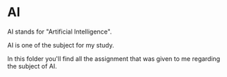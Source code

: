 # AI
AI stands for "Artificial Intelligence".

AI is one of the subject for my study.

In this folder you'll find all the assignment that was given to me regarding the subject of AI.
